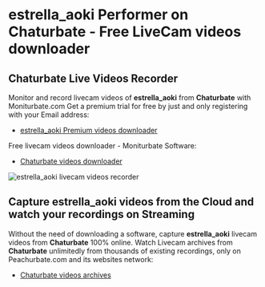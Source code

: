 # estrella_aoki Performer on Chaturbate - Free LiveCam videos downloader

## Chaturbate Live Videos Recorder

Monitor and record livecam videos of **estrella_aoki** from **Chaturbate** with Moniturbate.com
Get a premium trial for free by just and only registering with your Email address:
* [estrella_aoki Premium videos downloader](https://moniturbate.com/request-demo-licence-key.html)

Free livecam videos downloader - Moniturbate Software:
* [Chaturbate videos downloader](https://moniturbate.com/moniturbate-download-software.html)

![estrella_aoki livecam videos recorder](https://peachurnet.com/templates/moniturbate-software.png)


## Capture estrella_aoki videos from the Cloud and watch your recordings on Streaming

Without the need of downloading a software, capture **estrella_aoki** livecam videos from **Chaturbate** 100% online.
Watch Livecam archives from **Chaturbate** unlimitedly from thousands of existing recordings, only on Peachurbate.com and its websites network:
* [Chaturbate videos archives](https://peachurnet.com/)